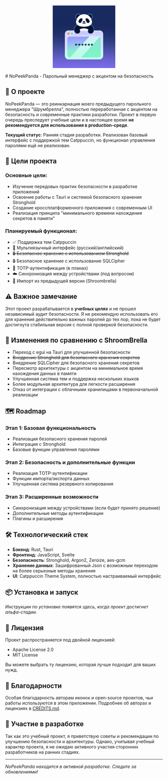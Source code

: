 <p align="center">
    <img src="static/NoPeekPanda.png" alt="NoPeekPanda" width="200"/>
</p>
# NoPeekPanda - Парольный менеджер с акцентом на безопасность


## 📖 О проекте

NoPeekPanda — это реинкарнация моего предыдущего парольного менеджера "Шрумбрелла", полностью переработанная с акцентом на безопасность и современные практики разработки. Проект в первую очередь преследует учебные цели и в настоящее время **не рекомендуется для использования в production-среде**.

**Текущий статус**: Ранняя стадия разработки. Реализован базовый интерфейс с поддержкой тем Catppuccin, но функционал управления паролями ещё не реализован.

## 🎯 Цели проекта

### Основные цели:
- Изучение передовых практик безопасности в разработке приложений
- Освоение работы с Tauri и системой безопасного хранения Stronghold
- Создание кроссплатформенного приложения с современным UI
- Реализация принципа "минимального времени нахождения секретов в памяти"

### Планируемый функционал:
- ✅ Поддержка тем Catppuccin
- 🔄 Мультиязычный интерфейс (русский/английский)
- ~~🔒 Безопасное хранение с использованием Stronghold~~
- 🔒 Безопасное хранение с использование SQLCipher
- 📱 TOTP-аутентификация (в планах)
- ☁️ Синхронизация между устройствами (под вопросом)
- 🔐 Импорт из предыдущей версии (Shroombrella)

## ⚠️ Важное замечание

Этот проект разрабатывается в **учебных целях** и не прошел независимый аудит безопасности. Я не рекомендую использовать его для хранения действительно важных паролей до тех пор, пока не будет достигнута стабильная версия с полной проверкой безопасности.

## 🔄 Изменения по сравнению с ShroomBrella

- Переход с egui на Tauri для улучшенной безопасности
- ~~Внедрение Stronghold для безопасного хранения секретов~~
- Внедрение SQLCipher для безопасного хранения секретов
- Пересмотр архитектуры с акцентом на минимальное время нахождения данных в памяти
- Улучшенная система тем и поддержка нескольких языков
- Более модульная архитектура для легкости расширения
- Отказ от интеграции с облачными хранилищами в первоначальной реализации

## 🗺️ Roadmap

### Этап 1: Базовая функциональность
- Реализация безопасного хранения паролей
- Интеграция с Stronghold
- Базовые функции управления паролями

### Этап 2: Безопасность и дополнительные функции
- Реализация TOTP-аутентификации
- Функции импорта/экспорта данных
- Улучшенная система резервного копирования

### Этап 3: Расширенные возможности
- Синхронизация между устройствами (если будет принято решение)
- Дополнительные методы аутентификации
- Плагины и расширения

## 🛠️ Технологический стек

- **Бэкенд**: Rust, Tauri
- **Фронтенд**: JavaScript, Svelte
- **Безопасность**: Stronghold, Argon2, Zeroize, aes-gcm
- **Хранение данных**: Зашифрованный Json с возможным переходом на более серьезные методы хранения
- **UI**: Catppuccin Theme System, полностью настраиваемый интерфейс

## 📦 Установка и запуск

*Инструкции по установке появятся здесь, когда проект достигнет альфа-стадии.*

## 📄 Лицензия

Проект распространяется под двойной лицензией:
- Apache License 2.0
- MIT License

Вы можете выбрать ту лицензию, которая лучше подходит для ваших нужд.

## 💝 Благодарности

Особая благодарность авторам иконок и open-source проектов, чьи работы используются в этом приложении. Подробнее об авторах и лицензиях в [CREDITS.md](CREDITS.md).

## 🤝 Участие в разработке

Так как это учебный проект, я приветствую советы и рекомендации по улучшению безопасности и архитектуры. Однако, учитывая учебный характер проекта, я не ожидаю активного участия сторонних разработчиков на ранних стадиях.

---

*NoPeekPanda находится в активной разработке. Следите за обновлениями!*
